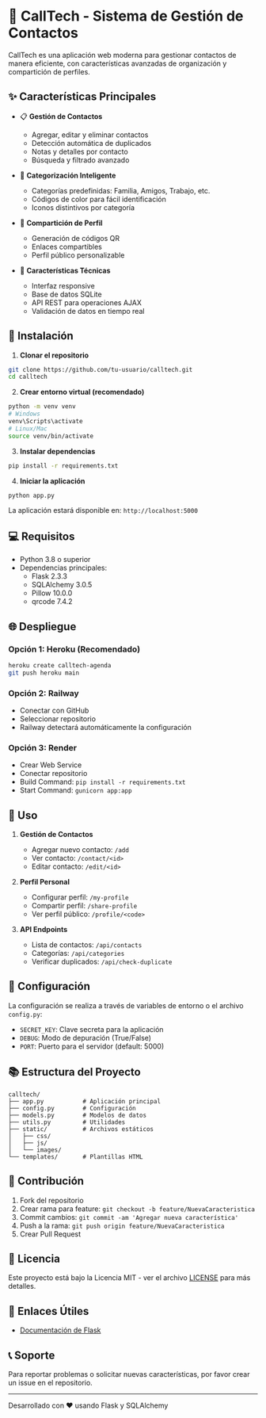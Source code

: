 # 📱 CallTech - Sistema de Gestión de Contactos

CallTech es una aplicación web moderna para gestionar contactos de manera eficiente, con características avanzadas de organización y compartición de perfiles.

## ✨ Características Principales

- 📋 **Gestión de Contactos**
  - Agregar, editar y eliminar contactos
  - Detección automática de duplicados
  - Notas y detalles por contacto
  - Búsqueda y filtrado avanzado

- 🎨 **Categorización Inteligente**
  - Categorías predefinidas: Familia, Amigos, Trabajo, etc.
  - Códigos de color para fácil identificación
  - Iconos distintivos por categoría

- 🔄 **Compartición de Perfil**
  - Generación de códigos QR
  - Enlaces compartibles
  - Perfil público personalizable

- 🎯 **Características Técnicas**
  - Interfaz responsive
  - Base de datos SQLite
  - API REST para operaciones AJAX
  - Validación de datos en tiempo real

## 🚀 Instalación

1. **Clonar el repositorio**
```bash
git clone https://github.com/tu-usuario/calltech.git
cd calltech
```

2. **Crear entorno virtual (recomendado)**
```bash
python -m venv venv
# Windows
venv\Scripts\activate
# Linux/Mac
source venv/bin/activate
```

3. **Instalar dependencias**
```bash
pip install -r requirements.txt
```

4. **Iniciar la aplicación**
```bash
python app.py
```

La aplicación estará disponible en: `http://localhost:5000`

## 💻 Requisitos

- Python 3.8 o superior
- Dependencias principales:
  - Flask 2.3.3
  - SQLAlchemy 3.0.5
  - Pillow 10.0.0
  - qrcode 7.4.2

## 🌐 Despliegue

### Opción 1: Heroku (Recomendado)
```bash
heroku create calltech-agenda
git push heroku main
```

### Opción 2: Railway
- Conectar con GitHub
- Seleccionar repositorio
- Railway detectará automáticamente la configuración

### Opción 3: Render
- Crear Web Service
- Conectar repositorio
- Build Command: `pip install -r requirements.txt`
- Start Command: `gunicorn app:app`

## 🎯 Uso

1. **Gestión de Contactos**
   - Agregar nuevo contacto: `/add`
   - Ver contacto: `/contact/<id>`
   - Editar contacto: `/edit/<id>`

2. **Perfil Personal**
   - Configurar perfil: `/my-profile`
   - Compartir perfil: `/share-profile`
   - Ver perfil público: `/profile/<code>`

3. **API Endpoints**
   - Lista de contactos: `/api/contacts`
   - Categorías: `/api/categories`
   - Verificar duplicados: `/api/check-duplicate`

## 🔧 Configuración

La configuración se realiza a través de variables de entorno o el archivo `config.py`:

- `SECRET_KEY`: Clave secreta para la aplicación
- `DEBUG`: Modo de depuración (True/False)
- `PORT`: Puerto para el servidor (default: 5000)

## 📚 Estructura del Proyecto

```
calltech/
├── app.py           # Aplicación principal
├── config.py        # Configuración
├── models.py        # Modelos de datos
├── utils.py         # Utilidades
├── static/          # Archivos estáticos
│   ├── css/
│   ├── js/
│   └── images/
└── templates/       # Plantillas HTML
```

## 🤝 Contribución

1. Fork del repositorio
2. Crear rama para feature: `git checkout -b feature/NuevaCaracteristica`
3. Commit cambios: `git commit -am 'Agregar nueva característica'`
4. Push a la rama: `git push origin feature/NuevaCaracteristica`
5. Crear Pull Request

## 📄 Licencia

Este proyecto está bajo la Licencia MIT - ver el archivo [LICENSE](LICENSE) para más detalles.

## 🔗 Enlaces Útiles

- [Documentación de Flask](https://flask.palletsprojects.com/)

## 📞 Soporte

Para reportar problemas o solicitar nuevas características, por favor crear un issue en el repositorio.

---
Desarrollado con ❤️ usando Flask y SQLAlchemy
